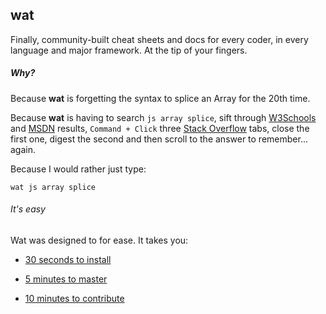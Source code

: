 ## wat

Finally, community-built cheat sheets and docs for every coder, in every language and major framework. At the tip of your fingers.

##### Why?

Because **wat** is forgetting the syntax to splice an Array for the 20th time.

Because **wat** is having to search `js array splice`, sift through [W3Schools](http://www.w3fools.com/) and [MSDN](https://msdn.microsoft.com/en-US/) results, `Command + Click` three [Stack Overflow](http://stackoverflow.com/) tabs, close the first one, digest the second and then scroll to the answer to remember... again.

Because I would rather just type:

`wat js array splice`

###### It's easy

Wat was designed to for ease. It takes you:

- [30 seconds to install]()

- [5 minutes to master]()

- [10 minutes to contribute]()